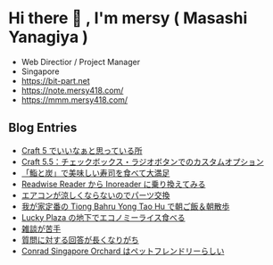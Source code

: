 # Hi there 👋 , I'm mersy ( Masashi Yanagiya )

- Web Directior / Project Manager
- Singapore
- https://bit-part.net
- https://note.mersy418.com/
- https://mmm.mersy418.com/

## Blog Entries
<!-- BLOG-POST-LIST:START -->
- [Craft 5 でいいなぁと思っている所](https://zenn.dev/mersy/articles/a27ac79f45d36e)
- [Craft 5.5：チェックボックス・ラジオボタンでのカスタムオプション](https://zenn.dev/mersy/articles/df0075d2ef5ab1)
- [「鮨と炭」で美味しい寿司を食べて大満足](https://mersy.hatenablog.com/entry/2024/11/30/183137)
- [Readwise Reader から Inoreader に乗り換えてみる](https://mersy.hatenablog.com/entry/2024/11/20/220053)
- [エアコンが涼しくならないのでパーツ交換](https://mersy.hatenablog.com/entry/2024/11/18/070000)
- [我が家定番の Tiong Bahru Yong Tao Hu で朝ご飯＆朝散歩](https://mersy.hatenablog.com/entry/2024/11/17/115052)
- [Lucky Plaza の地下でエコノミーライス食べる](https://mersy.hatenablog.com/entry/2024/11/16/120000)
- [雑談が苦手](https://mersy.hatenablog.com/entry/2024/11/15/194317)
- [質問に対する回答が長くなりがち](https://mersy.hatenablog.com/entry/2024/11/14/053737)
- [Conrad Singapore Orchard はペットフレンドリーらしい](https://mersy.hatenablog.com/entry/2024/11/13/061145)
<!-- BLOG-POST-LIST:END -->
